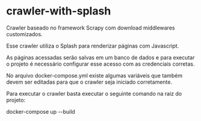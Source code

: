 # crawler-with-splash

Crawler baseado no framework Scrapy com download middlewares customizados.

Esse crawler utiliza o Splash para renderizar páginas com Javascript.

As páginas acessadas serão salvas em um banco de dados e para executar o projeto é necessário configurar esse acesso com as credenciais corretas.

No arquivo docker-compose.yml existe algumas variáveis que também devem ser editadas para que o crawler seja iniciado corretamente.

Para executar o crawler basta executar o seguinte comando na raiz do projeto:

docker-compose up --build